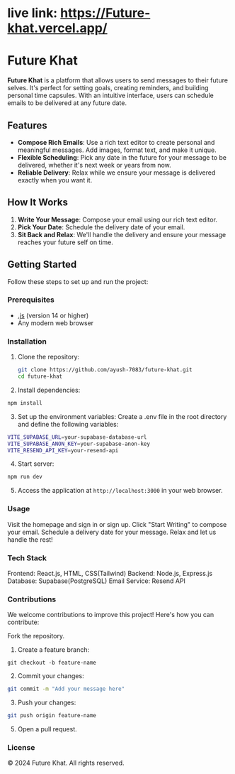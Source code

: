 # live link: https://Future-khat.vercel.app/

# Future Khat

**Future Khat** is a platform that allows users to send messages to their future selves. It's perfect for setting goals, creating reminders, and building personal time capsules. With an intuitive interface, users can schedule emails to be delivered at any future date.

## Features

- **Compose Rich Emails**: Use a rich text editor to create personal and meaningful messages. Add images, format text, and make it unique.
- **Flexible Scheduling**: Pick any date in the future for your message to be delivered, whether it's next week or years from now.
- **Reliable Delivery**: Relax while we ensure your message is delivered exactly when you want it.

## How It Works

1. **Write Your Message**: Compose your email using our rich text editor.
2. **Pick Your Date**: Schedule the delivery date of your email.
3. **Sit Back and Relax**: We'll handle the delivery and ensure your message reaches your future self on time.

## Getting Started

Follow these steps to set up and run the project:

### Prerequisites

- [.js](https://nodejs.org/) (version 14 or higher)
- Any modern web browser

### Installation

1. Clone the repository:
   ```bash
   git clone https://github.com/ayush-7083/future-khat.git
   cd future-khat
   
2. Install dependencies:
```bash
npm install
```

3. Set up the environment variables:
Create a .env file in the root directory and define the following variables:
```bash
VITE_SUPABASE_URL=your-supabase-database-url
VITE_SUPABASE_ANON_KEY=your-supabase-anon-key
VITE_RESEND_API_KEY=your-resend-api
```
4. Start server:
```bash
npm run dev
```
5. Access the application at ```http://localhost:3000``` in your web browser.

### Usage
Visit the homepage and sign in or sign up.
Click "Start Writing" to compose your email.
Schedule a delivery date for your message.
Relax and let us handle the rest!

### Tech Stack
Frontend: React.js, HTML, CSS(Tailwind)
Backend: Node.js, Express.js
Database: Supabase(PostgreSQL)
Email Service: Resend API


### Contributions
We welcome contributions to improve this project! Here's how you can contribute:

Fork the repository.
1. Create a feature branch:
```
git checkout -b feature-name
```
2. Commit your changes:
```bash
git commit -m "Add your message here"
```
3. Push your changes:
```bash
git push origin feature-name
```
5. Open a pull request.

### License
© 2024 Future Khat. All rights reserved.
